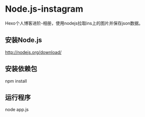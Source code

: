 # Node.js-instagram
Hexo个人博客进阶-相册，使用nodejs拉取ins上的图片并保存json数据。
## 安装Node.js
http://nodejs.org/download/
## 安装依赖包
npm install
## 运行程序
node app.js


